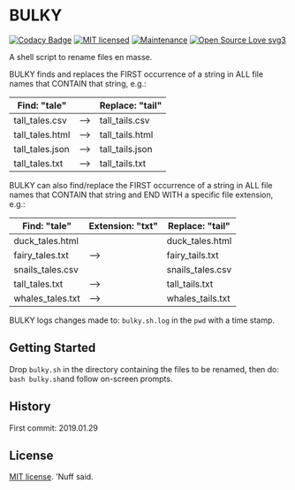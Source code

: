 # BULKY 

[![Codacy Badge](https://api.codacy.com/project/badge/Grade/fb82654b6fd24aa0b37fe1cd9e0275c1)](https://www.codacy.com/app/marshki/BULKY?utm_source=github.com&amp;utm_medium=referral&amp;utm_content=marshki/BULKY&amp;utm_campaign=Badge_Grade)
[![MIT licensed](https://img.shields.io/badge/license-MIT-blue.svg)](https://raw.githubusercontent.com/hyperium/hyper/master/LICENSE)
[![Maintenance](https://img.shields.io/badge/Maintained%3F-yes-green.svg)](https://GitHub.com/Naereen/StrapDown.js/graphs/commit-activity)
[![Open Source Love svg3](https://badges.frapsoft.com/os/v3/open-source.svg?v=103)](https://github.com/ellerbrock/open-source-badges/)

A shell script to rename files en masse. 

BULKY finds and replaces the FIRST occurrence of a string in ALL file names 
that CONTAIN that string, e.g.: 

| Find: "tale"     |                  | Replace: "tail"  |
|------------------|------------------|------------------|
| tall_tales.csv   |            -->   | tall_tails.csv   | 
| tall_tales.html  |            -->   | tall_tails.html  | 
| tall_tales.json  |            -->   | tall_tails.json  | 
| tall_tales.txt   |            -->   | tall_tails.txt   | 

BULKY can also find/replace the FIRST occurrence of a string in ALL file names 
that CONTAIN that string and END WITH a specific file extension, e.g.: 

| Find: "tale"     | Extension: "txt" | Replace: "tail"  |
|------------------|------------------|------------------|
| duck_tales.html  |                  | duck_tales.html  | 
| fairy_tales.txt  |            -->   | fairy_tails.txt  | 
| snails_tales.csv |                  | snails_tales.csv |
| tall_tales.txt   |            -->   | tall_tails.txt   | 
| whales_tales.txt |            -->   | whales_tails.txt | 

BULKY logs changes made to: `bulky.sh.log` in the `pwd` with a time stamp. 

## Getting Started

Drop `bulky.sh` in the directory containing the files to be renamed, 
then do: `bash bulky.sh`and follow on-screen prompts.  

## History

First commit: 2019.01.29 

## License

[MIT license](https://opensource.org/licenses/MIT). 'Nuff said. 
